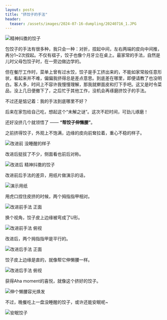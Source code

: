 ```yaml
---
layout: posts
title: "挤饺子的手法"
header:
  teaser: /assets/images/2024-07-16-dumpling/20240716_1.JPG
---
```

![精神抖擞的饺子](https://github.com/YutongLiu/YutongLiu.github.io/blob/master/assets/images/2024-07-16-dumpling/20240716_1.JPG)


包饺子的手法有很多种，我只会一种：对折，捏起中间，左右两端的皮向中间推，再分1~2次捏起。不仅有褶子，饺子也像个月牙立在桌上。最家常的手法，自然是儿时父母包饺子时，在一旁边做边学的。


但在餐厅工作时，菜单上曾有过水饺，饺子是手工挤出来的，不能如家常般任意形状，看起来并不难，偏偏我挤得总是差点意思。到底差在哪里，即便请教了也没明白。客人多，时间上不容许我慢慢理解，那我就擀面皮和打下手吧。这又是时令菜品，没上几日便撤下了，之后忙于其他工作，没机会再琢磨挤饺子的手法。


不过还是惦记着：我的手法到底哪里不好？


后来在家包给自己吃，想起这个“未解之谜”。这次不赶时间，可劲儿琢磨！


还好没挤几个就领悟了 —— **“帮饺子伸懒腰”**。


之前挤得饺子，外观上不饱满，边缘的皮向前耷拉着，重心不稳的样子。

![改进前 没睡醒的样子](/assets/images/2024-07-16-dumpling/20240716_2.JPG "没睡醒的饺子")


改进后挺拔了不少，侧面看也前后对称。

![改进后 精神抖擞的饺子](/assets/images/2024-07-16-dumpling/20240716_3.JPG "改进后 精神抖擞的饺子")


改进前后手法的差异，用纸片做演示的话，

![演示用纸](/assets/images/2024-07-16-dumpling/20240716_4.JPG "演示用纸")


用虎口捏住皮挤的时候，两个拇指指甲相对。

![改进前手法 正面](/assets/images/2024-07-16-dumpling/20240716_5.JPG "改进前手法 正面")


换个视角，饺子皮上边缘被弯成了U形。

![改进前手法 俯视](/assets/images/2024-07-16-dumpling/20240716_6.JPG "改进前手法 俯视")


改进后，两个拇指指甲是平行的。

![改进后手法 正面](/assets/images/2024-07-16-dumpling/20240716_7.JPG "改进后手法 正面")


饺子皮上边缘是直的，就像帮它伸懒腰一样。

![改进后手法 俯视](/assets/images/2024-07-16-dumpling/20240716_8.JPG "改进后手法 俯视")


获得Aha moment的喜悦，就像这个挤好的饺子。

![伸个懒腰容光焕发](/assets/images/2024-07-16-dumpling/20240716_9.jpg "伸个懒腰容光焕发")


不过，晚餐吃上一盘没睡醒的饺子，或许还能安眠呢~

![安眠饺子](/assets/images/2024-07-16-dumpling/20240716_10.jpg "安眠饺子")
